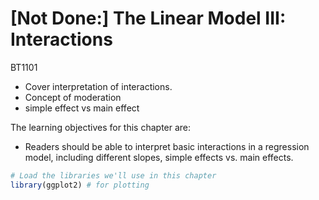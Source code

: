 # [Not Done:] The Linear Model III: Interactions

<span class="badge badge-bt"> BT1101 </span>


- Cover interpretation of interactions. 
- Concept of moderation
- simple effect vs main effect


The learning objectives for this chapter are:

- Readers should be able to interpret basic interactions in a regression model, including different slopes, simple effects vs. main effects.





```r
# Load the libraries we'll use in this chapter
library(ggplot2) # for plotting
```







